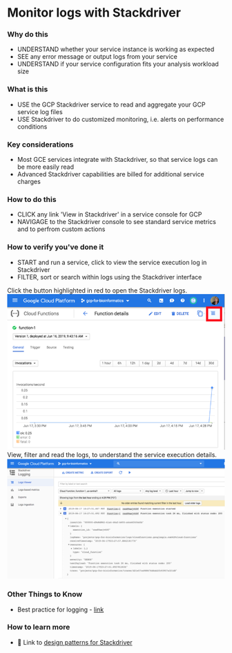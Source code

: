 # Monitor logs with Stackdriver

### Why do this
 - UNDERSTAND whether your service instance is working as expected
 - SEE any error message or output logs from your service
 - UNDERSTAND if your service configuration fits your analysis workload size

### What is this
 - USE the GCP Stackdriver service to read and aggregate your GCP service log files
 - USE Stackdriver to do customized monitoring, i.e. alerts on performance conditions

### Key considerations
 - Most GCE services integrate with Stackdriver, so that service logs can be more easily read
 - Advanced Stackdriver capabilities are billed for additional service charges

### How to do this
 - CLICK any link 'View in Stackdriver' in a service console for GCP
 - NAVIGAGE to the Stackdriver console to see standard service metrics and to perfrom custom actions

### How to verify you've done it
 - START and run a service, click to view the service execution log in Stackdriver 
 - FILTER, sort or search within logs using the Stackdriver interface

Click the button highlighted in red to open the Stackdriver logs.
 [![to-logs](/images/to-logs.png)]()
View, filter and read the logs, to understand the service execution details. 
 [![logs](/images/logs.png)]()

### Other Things to Know
 - Best practice for logging - [link](https://cloud.google.com/blog/products/gcp/best-practices-for-working-with-google-cloud-audit-logging)

### How to learn more
 - 📘 Link to [design patterns for Stackdriver](https://cloud.google.com/solutions/design-patterns-for-exporting-stackdriver-logging)
